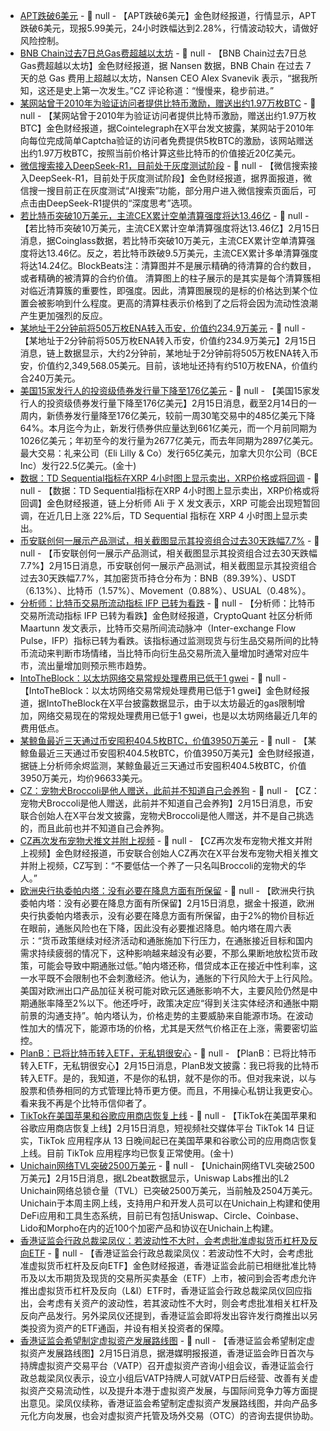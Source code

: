 - [APT跌破6美元]() - 📰 null - 【APT跌破6美元】金色财经报道，行情显示，APT跌破6美元，现报5.99美元，24小时跌幅达到2.28%，行情波动较大，请做好风险控制。
- [BNB Chain过去7日总Gas费超越以太坊](https://x.com/cz_binance/status/1890782878650241146) - 📰 null - 【BNB Chain过去7日总Gas费超越以太坊】金色财经报道，据 Nansen 数据，BNB Chain 在过去 7 天的总 Gas 费用上超越以太坊，Nansen CEO Alex Svanevik 表示，“据我所知，这还是史上第一次发生。”CZ 评论称道：“慢慢来，稳步前进。”
- [某网站曾于2010年为验证访问者提供比特币激励，赠送出约1.97万枚BTC](https://x.com/Cointelegraph/status/1890778259295498494) - 📰 null - 【某网站曾于2010年为验证访问者提供比特币激励，赠送出约1.97万枚BTC】金色财经报道，据Cointelegraph在X平台发文披露，某网站于2010年向每位完成简单Captcha验证的访问者免费提供5枚BTC的激励，该网站赠送出约1.97万枚BTC，按照当前价格计算这些比特币的价值接近20亿美元。
- [微信搜索接入DeepSeek-R1，目前处于灰度测试阶段]() - 📰 null - 【微信搜索接入DeepSeek-R1，目前处于灰度测试阶段】金色财经报道，据界面报道，微信搜一搜目前正在灰度测试“AI搜索”功能，部分用户进入微信搜索页面后，可点击由DeepSeek-R1提供的“深度思考”选项。
- [若比特币突破10万美元，主流CEX累计空单清算强度将达13.46亿]() - 📰 null - 【若比特币突破10万美元，主流CEX累计空单清算强度将达13.46亿】2月15日消息，据Coinglass数据，若比特币突破10万美元，主流CEX累计空单清算强度将达13.46亿。反之，若比特币跌破9.5万美元，主流CEX累计多单清算强度将达14.24亿。BlockBeats注：清算图并不是展示精确的待清算的合约数目，或者精确的被清算的合约价值。 
清算图上的柱子展示的是其实是每个清算簇相对临近清算簇的重要性，即强度。因此，清算图展现的是标的价格达到某个位置会被影响到什么程度。更高的清算柱表示价格到了之后将会因为流动性浪潮产生更加强烈的反应。
- [某地址于2分钟前将505万枚ENA转入币安，价值约234.9万美元]() - 📰 null - 【某地址于2分钟前将505万枚ENA转入币安，价值约234.9万美元】2月15日消息，链上数据显示，大约2分钟前，某地址于2分钟前将505万枚ENA转入币安，价值约2,349,568.05美元。目前，该地址还持有约510万枚ENA，价值约合240万美元。
- [美国15家发行人的投资级债券发行量下降至176亿美元]() - 📰 null - 【美国15家发行人的投资级债券发行量下降至176亿美元】2月15日消息，截至2月14日的一周内，新债券发行量降至176亿美元，较前一周30笔交易中的485亿美元下降64%。本月迄今为止，新发行债券供应量达到661亿美元，而一个月前同期为1026亿美元；年初至今的发行量为2677亿美元，而去年同期为2897亿美元。最大交易：礼来公司（Eli Lilly & Co）发行65亿美元，加拿大贝尔公司（BCE Inc）发行22.5亿美元。(金十)
- [数据：TD Sequential指标在XRP 4小时图上显示卖出，XRP价格或将回调]() - 📰 null - 【数据：TD Sequential指标在XRP 4小时图上显示卖出，XRP价格或将回调】金色财经报道，链上分析师 Ali 于 X 发文表示，XRP 可能会出现短暂回调，在近几日上涨 22%后，TD Sequential 指标在 XRP 4 小时图上显示卖出。
- [币安联创何一展示产品测试，相关截图显示其投资组合过去30天跌幅7.7%]() - 📰 null - 【币安联创何一展示产品测试，相关截图显示其投资组合过去30天跌幅7.7%】2月15日消息，币安联创何一展示产品测试，相关截图显示其投资组合过去30天跌幅7.7%，其加密货币持仓分布为：BNB（89.39%）、USDT（6.13%）、比特币（1.57%）、Movement（0.88%）、USUAL（0.48%）。
- [分析师：比特币交易所流动指标 IFP 已转为看跌]() - 📰 null - 【分析师：比特币交易所流动指标 IFP 已转为看跌】金色财经报道，CryptoQuant 社区分析师 Maartunn 发文表示，比特币交易所间流动脉冲（Inter-exchange Flow Pulse，IFP）指标已转为看跌。该指标通过监测现货与衍生品交易所间的比特币流动来判断市场情绪，当比特币向衍生品交易所流入量增加时通常对应牛市，流出量增加则预示熊市趋势。
- [IntoTheBlock：以太坊网络交易常规处理费用已低于1 gwei]() - 📰 null - 【IntoTheBlock：以太坊网络交易常规处理费用已低于1 gwei】金色财经报道，据IntoTheBlock在X平台披露数据显示，由于以太坊最近的gas限制增加，网络交易现在的常规处理费用已低于1 gwei，也是以太坊网络最近几年的费用低点。
- [某鲸鱼最近三天通过币安囤积404.5枚BTC，价值3950万美元]() - 📰 null - 【某鲸鱼最近三天通过币安囤积404.5枚BTC，价值3950万美元】金色财经报道，据链上分析师余烬监测，某鲸鱼最近三天通过币安囤积404.5枚BTC，价值3950万美元，均价96633美元。
- [CZ：宠物犬Broccoli是他人赠送，此前并不知道自己会养狗]() - 📰 null - 【CZ：宠物犬Broccoli是他人赠送，此前并不知道自己会养狗】2月15日消息，币安联合创始人在X平台发文披露，宠物犬Broccoli是他人赠送，并不是自己挑选的，而且此前也并不知道自己会养狗。
- [CZ再次发布宠物犬推文并附上视频]() - 📰 null - 【CZ再次发布宠物犬推文并附上视频】金色财经报道，币安联合创始人CZ再次在X平台发布宠物犬相关推文并附上视频，CZ写到：“不要低估一个养了一只名叫Broccoli的宠物犬的华人。”
- [欧洲央行执委帕内塔：没有必要在降息方面有所保留]() - 📰 null - 【欧洲央行执委帕内塔：没有必要在降息方面有所保留】2月15日消息，据金十报道，欧洲央行执委帕内塔表示，没有必要在降息方面有所保留，由于2%的物价目标近在眼前，通胀风险也在下降，因此没有必要推迟降息。帕内塔在周六表示：“货币政策继续对经济活动和通胀施加下行压力，在通胀接近目标和国内需求持续疲弱的情况下，这种影响越来越没有必要，不那么果断地放松货币政策，可能会导致中期通胀过低。”帕内塔还称，借贷成本正在接近中性利率，这一水平既不会限制也不会刺激经济。他认为，通胀的下行风险大于上行风险。 
美国对欧洲出口产品加征关税可能对欧元区通胀影响不大，主要风险仍然是中期通胀率降至2%以下。他还呼吁，政策决定应“得到关注实体经济和通胀中期前景的沟通支持”。帕内塔认为，价格走势的主要威胁来自能源市场。在波动性加大的情况下，能源市场的价格，尤其是天然气价格正在上涨，需要密切监控。
- [PlanB：已将比特币转入ETF，无私钥很安心]() - 📰 null - 【PlanB：已将比特币转入ETF，无私钥很安心】2月15日消息，PlanB发文披露：我已将我的比特币转入ETF。是的，我知道，不是你的私钥，就不是你的币。但对我来说，以与股票和债券相同的方式管理比特币更方便。而且，不用操心私钥让我更安心。看来我不再是个比特币信仰者了。
- [TikTok在美国苹果和谷歌应用商店恢复上线]() - 📰 null - 【TikTok在美国苹果和谷歌应用商店恢复上线】2月15日消息，短视频社交媒体平台 TikTok 14 日证实，TikTok 应用程序从 13 日晚间起已在美国苹果和谷歌公司的应用商店恢复上线。目前 TikTok 应用程序均已恢复正常使用。(金十)
- [Unichain网络TVL突破2500万美元]() - 📰 null - 【Unichain网络TVL突破2500万美元】2月15日消息，据L2beat数据显示，Uniswap Labs推出的L2 Unichain网络总锁仓量（TVL）已突破2500万美元，当前触及2504万美元。 
Unichain于本周主网上线，支持用户和开发人员可以在Unichain上构建和使用DeFi应用和工具生态系统，目前已有包括Uniswap、Circle、Coinbase、Lido和Morpho在内的近100个加密产品和协议在Unichain上构建。
- [香港证监会行政总裁梁凤仪：若波动性不大时，会考虑批准虚拟货币杠杆及反向ETF]() - 📰 null - 【香港证监会行政总裁梁凤仪：若波动性不大时，会考虑批准虚拟货币杠杆及反向ETF】金色财经报道，香港证监会此前已相继批准比特币及以太币期货及现货的交易所买卖基金（ETF）上市，被问到会否考虑允许推出虚拟货币杠杆及反向（L&I）ETF时，香港证监会行政总裁梁凤仪回应指出，会考虑有关资产的波动性，若其波动性不大时，则会考虑批准相关杠杆及反向产品发行。另外梁凤仪还提到，香港证监会即将发出容许发行商推出以另类投资为资产的ETF通函，并设有相关投资者的保障。
- [香港证监会希望制定虚拟资产发展路线图]() - 📰 null - 【香港证监会希望制定虚拟资产发展路线图】2月15日消息，据港媒明报报道，香港证监会昨日首次与持牌虚拟资产交易平台（VATP）召开虚拟资产咨询小组会议，香港证监会行政总裁梁凤仪表示，设立小组后VATP持牌人可就VATP日后经营、改善有关虚拟资产交易流动性，以及提升本港于虚拟资产发展，与国际间竞争力等方面提出意见。梁凤仪续称，香港证监会希望制定虚拟资产发展路线图，并向产品多元化方向发展，也会对虚拟资产托管及场外交易（OTC）的咨询去提供协助。

